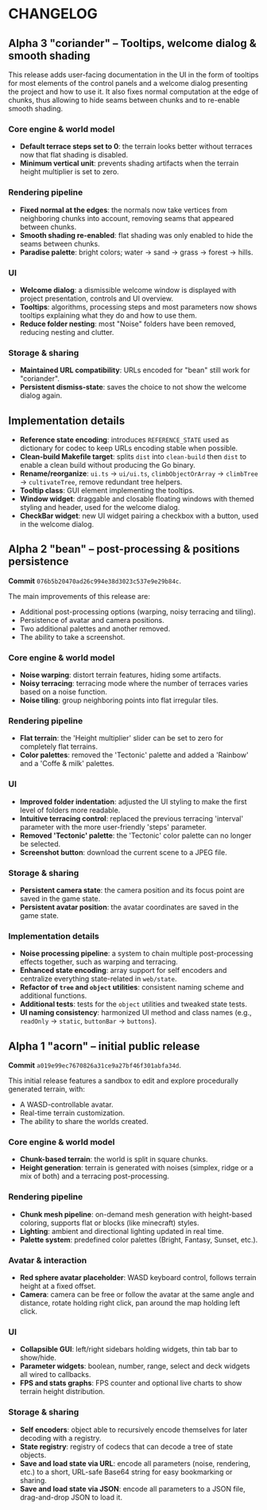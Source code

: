 # CHANGELOG

## Alpha 3 "coriander" – Tooltips, welcome dialog & smooth shading

This release adds user-facing documentation in the UI in the form of tooltips for most elements of the control panels and a welcome dialog presenting the project and how to use it.
It also fixes normal computation at the edge of chunks, thus allowing to hide seams between chunks and to re-enable smooth shading.

### Core engine & world model
- **Default terrace steps set to 0**: the terrain looks better without terraces now that flat shading is disabled.
- **Minimum vertical unit**: prevents shading artifacts when the terrain height multiplier is set to zero.

### Rendering pipeline
- **Fixed normal at the edges**: the normals now take vertices from neighboring chunks into account, removing seams that appeared between chunks.
- **Smooth shading re-enabled**: flat shading was only enabled to hide the seams between chunks.
- **Paradise palette**: bright colors; water -> sand -> grass -> forest -> hills.

### UI
- **Welcome dialog**: a dismissible welcome window is displayed with project presentation, controls and UI overview.
- **Tooltips**: algorithms, processing steps and most parameters now shows tooltips explaining what they do and how to use them.
- **Reduce folder nesting**: most "Noise" folders have been removed, reducing nesting and clutter.

### Storage & sharing
- **Maintained URL compatibility**: URLs encoded for "bean" still work for "coriander".
- **Persistent dismiss-state**: saves the choice to not show the welcome dialog again.

## Implementation details
- **Reference state encoding**: introduces `REFERENCE_STATE` used as dictionary for codec to keep URLs encoding stable when possible.
- **Clean-build Makefile target**: splits `dist` into `clean-build` then `dist` to enable a clean build without producing the Go binary.
- **Rename/reorganize**: `ui.ts` -> `ui/ui.ts`, `climbObjectOrArray` -> `climbTree` -> `cultivateTree`, remove redundant tree helpers.
- **Tooltip class**: GUI element implementing the tooltips.
- **Window widget**: draggable and closable floating windows with themed styling and header, used for the welcome dialog.
- **CheckBar widget**: new UI widget pairing a checkbox with a button, used in the welcome dialog.

## Alpha 2 "bean" – post-processing & positions persistence

**Commit** `076b5b20470ad26c994e38d3023c537e9e29b84c`.

The main improvements of this release are:
- Additional post-processing options (warping, noisy terracing and tiling).
- Persistence of avatar and camera positions.
- Two additional palettes and another removed.
- The ability to take a screenshot.

### Core engine & world model
- **Noise warping**: distort terrain features, hiding some artifacts.
- **Noisy terracing**: terracing mode where the number of terraces varies based on a noise function.
- **Noise tiling**: group neighboring points into flat irregular tiles.

### Rendering pipeline
- **Flat terrain**: the 'Height multiplier' slider can be set to zero for completely flat terrains.
- **Color palettes**: removed the 'Tectonic' palette and added a 'Rainbow' and a 'Coffe & milk' palettes.

### UI
- **Improved folder indentation**: adjusted the UI styling to make the first level of folders more readable.
- **Intuitive terracing control**: replaced the previous terracing 'interval' parameter with the more user-friendly 'steps' parameter.
- **Removed 'Tectonic' palette**: the 'Tectonic' color palette can no longer be selected.
- **Screenshot button**: download the current scene to a JPEG file.

### Storage & sharing
- **Persistent camera state**: the camera position and its focus point are saved in the game state.
- **Persistent avatar position**: the avatar coordinates are saved in the game state.

### Implementation details
- **Noise processing pipeline**: a system to chain multiple post-processing effects together, such as warping and terracing.
- **Enhanced state encoding**: array support for self encoders and centralize everything state-related in `web/state`.
- **Refactor of `tree` and `object` utilities**: consistent naming scheme and additional functions.
- **Additional tests**: tests for the `object` utilities and tweaked state tests.
- **UI naming consistency**: harmonized UI method and class names (e.g., `readOnly` → `static`, `buttonBar` → `buttons`).

## Alpha 1 "acorn" – initial public release

**Commit** `a019e99ec7670826a31ce9a27bf46f301abfa34d`.

This initial release features a sandbox to edit and explore procedurally generated terrain, with:
- A WASD-controllable avatar.
- Real-time terrain customization.
- The ability to share the worlds created.

### Core engine & world model
- **Chunk-based terrain**: the world is split in square chunks.
- **Height generation**: terrain is generated with noises (simplex, ridge or a mix of both) and a terracing post-processing.

### Rendering pipeline
- **Chunk mesh pipeline**: on-demand mesh generation with height-based coloring, supports flat or blocks (like minecraft) styles.
- **Lighting**: ambient and directional lighting updated in real time.
- **Palette system**: predefined color palettes (Bright, Fantasy, Sunset, etc.).

### Avatar & interaction
- **Red sphere avatar placeholder**: WASD keyboard control, follows terrain height at a fixed offset.
- **Camera**: camera can be free or follow the avatar at the same angle and distance, rotate holding right click, pan around the map holding left click.

### UI
- **Collapsible GUI**: left/right sidebars holding widgets, thin tab bar to show/hide.
- **Parameter widgets**: boolean, number, range, select and deck widgets all wired to callbacks.
- **FPS and stats graphs**: FPS counter and optional live charts to show terrain height distribution.

### Storage & sharing
- **Self encoders**: object able to recursively encode themselves for later decoding with a registry.
- **State registry**: registry of codecs that can decode a tree of state objects.
- **Save and load state via URL**: encode all parameters (noise, rendering, etc.) to a short, URL-safe Base64 string for easy bookmarking or sharing.
- **Save and load state via JSON**: encode all parameters to a JSON file, drag-and-drop JSON to load it.
